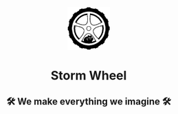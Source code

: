 <p align="center"><a href="https://github.com/storm-wheel/" target="_blank"><img src="https://raw.githubusercontent.com/storm-wheel/.github/main/images/storm-wheel.png" width="20%"></a></p>

<h1 align="center">Storm Wheel</h1>
<h2 align="center">🛠 We make everything we imagine 🛠</h2>
